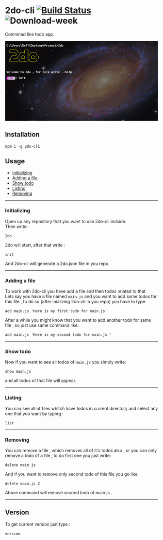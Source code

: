 # 2do-cli [![Build Status](https://travis-ci.org/hosein2398/2do-cli.svg?branch=master)](https://travis-ci.org/hosein2398/2do-cli) ![Download-week](https://img.shields.io/npm/dw/2do-cli.svg?style=flat-square)
Commnad line todo app. 

<div align="center"> 
<img  src="https://raw.githubusercontent.com/hosein2398/File-Container/master/2do/2do_2.gif"/>
</div>

## Installation
```
npm i -g 2do-cli
```

## Usage
- [Initializing](#initializing)
- [Adding a file](#adding-a-file)
- [Show todo](#show-todo)
- [Listing](#listing)
- [Removing](#removing)

---

### Initializing 
Open up any repository that you want to use 2do-cli indside.   
Then write:  
```
2do
```  
2do will start, after that write :  
```
init
```   
And 2do-cli will generate a 2do.json file in you repo.  

---

### Adding a file
To work with 2do-cli you have add a file and then todos related to that.   
Lets say you have a file named `main.js` and you want to add some todos for this file , to do so (after inializing 2do-cli in you repo) you have to type:   
```
add main.js 'Here is my first todo for main.js' 
```  
After a while you might know that you want to add another todo for same file , so just use same command like:  
```
add main.js 'Here is my second todo for main.js '
```  

---

### Show todo
Now if you want to see all todos of `main.js` you simply write:    
```
show main.js
```   
and all todos of that file will appear.  

---

### Listing 
You can see all of files whitch have todos in current directory  and select any one that you want by typing :  
```
list
```  

---

### Removing
You can remove a file , which removes all of it's todos also , or you can only remove a todo of a file , to do first one you just write:  
```
delete main.js
```  
And if you want to remove only second todo of this file you go like:  
```
delete main.js 2
```  
Above command will remove second todo of main.js .  

---

## Version
To get current version just type :
```
version
``` 

